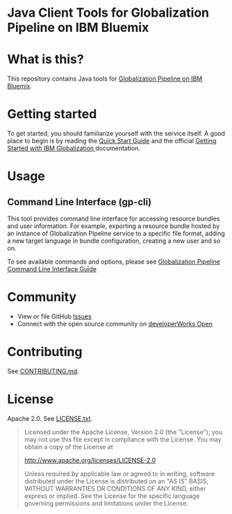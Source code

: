 <!--
/*  
 * Copyright IBM Corp. 2016
 *
 * Licensed under the Apache License, Version 2.0 (the "License");
 * you may not use this file except in compliance with the License.
 * You may obtain a copy of the License at
 *
 * http://www.apache.org/licenses/LICENSE-2.0
 *
 * Unless required by applicable law or agreed to in writing, software
 * distributed under the License is distributed on an "AS IS" BASIS,
 * WITHOUT WARRANTIES OR CONDITIONS OF ANY KIND, either express or implied.
 * See the License for the specific language governing permissions and
 * limitations under the License.
 */
-->
Java Client Tools for Globalization Pipeline on IBM Bluemix
==

# What is this?

This repository contains Java tools for
[Globalization Pipeline on IBM Bluemix](https://www.ng.bluemix.net/docs/services/GlobalizationPipeline/index.html).


# Getting started

To get started, you should familiarize yourself with the service itself. A good place
to begin is by reading the [Quick Start Guide](https://github.com/IBM-Bluemix/gp-common#quick-start-guide) and the official [Getting Started with IBM Globalization ](https://www.ng.bluemix.net/docs/services/GlobalizationPipeline/index.html)
documentation.

# Usage

## Command Line Interface (gp-cli)

This tool provides command line interface for accessing resource bundles and user
information. For example, exporting a resource bundle hosted by an instance
of Globalization Pipeline service to a specific file format, adding a new target
language in bundle configuration, creating a new user and so on.

To see available commands and options, please see [Globalization Pipeline Command Line Interface Guide](gp-cli.md)

# Community

* View or file GitHub [Issues](https://github.com/IBM-Bluemix/gp-java-tools/issues)
* Connect with the open source community on [developerWorks Open](https://developer.ibm.com/open/ibm-bluemix-globalization-pipeline-service/)

# Contributing

See [CONTRIBUTING.md](CONTRIBUTING.md).

# License

Apache 2.0. See [LICENSE.txt](LICENSE.txt).

> Licensed under the Apache License, Version 2.0 (the "License");
> you may not use this file except in compliance with the License.
> You may obtain a copy of the License at
>
> http://www.apache.org/licenses/LICENSE-2.0
>
> Unless required by applicable law or agreed to in writing, software
> distributed under the License is distributed on an "AS IS" BASIS,
> WITHOUT WARRANTIES OR CONDITIONS OF ANY KIND, either express or implied.
> See the License for the specific language governing permissions and
> limitations under the License.

